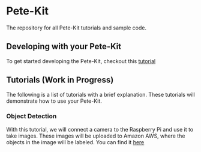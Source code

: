 # Pete-Kit
The repository for all Pete-Kit tutorials and sample code.

## Developing with your Pete-Kit
To get started developing the Pete-Kit, checkout this [tutorial](https://github.com/glcaptain00/Pete-Kit/blob/main/Raspberry%20Pi%204%20Setup.pdf)

## Tutorials (Work in Progress)
The following is a list of tutorials with a brief explanation. These tutorials will demonstrate how to use your Pete-Kit.

### Object Detection
With this tutorial, we will connect a camera to the Raspberry Pi and use it to take images. These images will be uploaded to Amazon AWS, where the objects in the image will be labeled. You can find it [here](https://github.com/glcaptain00/Pete-Kit/tree/main/Object%20Detection)
